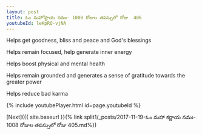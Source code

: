 ```yaml
---
layout: post
title: ఓం మహోష్టాయ నమః- 1008 రోజుల తపస్సులో రోజు  406
youtubeId: leKpRQ-vjNA
---
```

 
 
Helps get goodness, bliss and peace and God's blessings
 
Helps remain focused, help generate inner energy 
 
Helps boost physical and mental health 
 
Helps remain grounded and generates a sense of gratitude towards the greater power 
 
Helps reduce bad karma
 
 
 
 


{% include youtubePlayer.html id=page.youtubeId %}
 
[Next]({{ site.baseurl }}{% link  split1/_posts/2017-11-19-ఓం మహా కర్ణాయ నమః- 1008 రోజుల తపస్సులో రోజు  405.md%})
 
